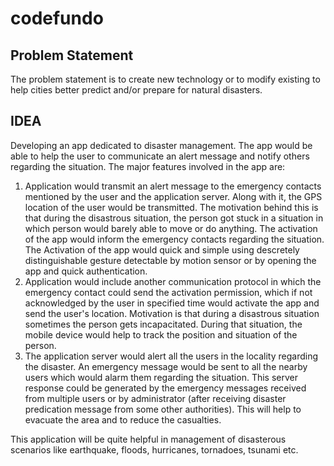 # codefundo

Problem Statement
------------------

The problem statement is to create new technology or to modify existing to help cities better predict and/or prepare for natural disasters. 

IDEA
-----

Developing an app dedicated to disaster management. The app would be able to help the user to communicate an alert message and notify others regarding the situation. The major features involved in the app are:
1. Application would transmit an alert message to the emergency contacts mentioned by the user and the application server.        Along with it, the GPS location of the user would be transmitted. The motivation behind this is that during the disastrous situation, the person got stuck in a situation in which person would barely able to move or do anything. The activation of the app would inform the emergency contacts regarding the situation. The Activation of the app would quick and simple using descretely distinguishable gesture detectable by motion sensor or by opening the app and quick authentication. 
2. Application would include another communication protocol in which the emergency contact could send the activation permission, which if not acknowledged by the user in specified time would activate the app and send the user's location.            Motivation is that during a disastrous situation sometimes the person gets incapacitated. During that situation, the mobile device would help to track the position and situation of the person.
3. The application server would alert all the users in the locality regarding the disaster. An emergency message would be sent to all the nearby users which would alarm them regarding the situation. This server response could be generated by the emergency messages received from multiple users or by administrator (after receiving disaster predication message from some other authorities). This will help to evacuate the area and to reduce the casualties. 

This application will be quite helpful in management of disasterous scenarios like earthquake, floods, hurricanes, tornadoes, tsunami etc. 

